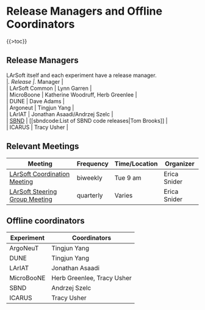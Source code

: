# Release Managers and Offline Coordinators

{{\>toc}}

## Release Managers

LArSoft itself and each experiment have a release manager.  
\|*. Release \|*. Manager \|  
\| LArSoft Common \| Lynn Garren \|  
\| MicroBoone \| Katherine Woodruff, Herb Greenlee \|  
\| DUNE \| Dave Adams \|  
\| Argoneut \| Tingjun Yang \|  
\| LArIAT \| Jonathan Asaadi/Andrzej Szelc \|  
\| [SBND](https://cdcvs.fnal.gov/redmine/projects/sbndcode/wiki/) \| \[\[sbndcode:List of SBND code releases\|Tom Brooks\]\] \|  
\| ICARUS \| Tracy Usher \|

## Relevant Meetings

| Meeting                                                                                  | Frequency | Time/Location | Organizer    |
|------------------------------------------------------------------------------------------|-----------|---------------|--------------|
| [LArSoft Coordination Meeting](https://indico.fnal.gov/categoryDisplay.py?categId=405)   | biweekly  | Tue 9 am      | Erica Snider |
| [LArSoft Steering Group Meeting](https://indico.fnal.gov/categoryDisplay.py?categId=234) | quarterly | Varies        | Erica Snider |

## Offline coordinators

| Experiment | Coordinators               |
|------------|----------------------------|
| ArgoNeuT   | Tingjun Yang               |
| DUNE       | Tingjun Yang               |
| LArIAT     | Jonathan Asaadi            |
| MicroBooNE | Herb Greenlee, Tracy Usher |
| SBND       | Andrzej Szelc              |
| ICARUS     | Tracy Usher                |
